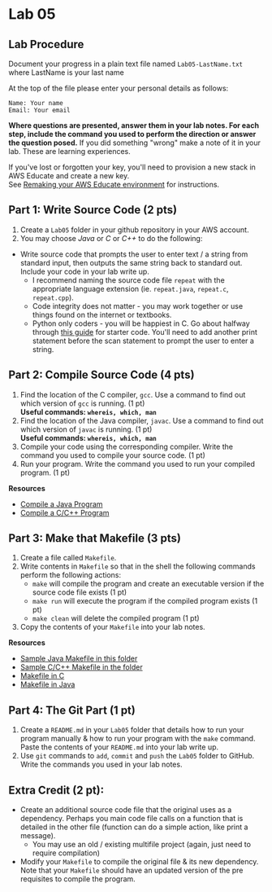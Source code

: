 # Lab 05

## Lab Procedure

Document your progress in a plain text file named `Lab05-LastName.txt`  
where LastName is your last name

At the top of the file please enter your personal details as follows:

```
Name: Your name
Email: Your email

```

**Where questions are presented, answer them in your lab notes. For each step, include the command you used to perform the direction or answer the question posed.** If you did something "wrong" make a note of it in your lab. These are learning experiences.

If you've lost or forgotten your key, you'll need to provision a new stack in AWS Educate and create a new key.  
See [Remaking your AWS Educate environment](../../..) for instructions.

## Part 1: Write Source Code (2 pts)

1. Create a `Lab05` folder in your github repository in your AWS account.
2. You may choose _Java_ or _C_ or _C++_ to do the following:

- Write source code that prompts the user to enter text / a string from standard input, then outputs the same string back to standard out. Include your code in your lab write up.
  - I recommend naming the source code file `repeat` with the appropriate language extension (ie. `repeat.java`, `repeat.c`, `repeat.cpp`).
  - Code integrity does not matter - you may work together or use things found on the internet or textbooks.
  - Python only coders - you will be happiest in C. Go about halfway through [this guide](https://www.geeksforgeeks.org/strings-in-c-2/) for starter code. You'll need to add another print statement before the scan statement to prompt the user to enter a string.

## Part 2: Compile Source Code (4 pts)

1. Find the location of the C compiler, `gcc`. Use a command to find out which version of `gcc` is running. (1 pt)  
   **Useful commands: `whereis, which, man`**
2. Find the location of the Java compiler, `javac`. Use a command to find out which version of `javac` is running. (1 pt)  
   **Useful commands: `whereis, which, man`**
3. Compile your code using the corresponding compiler. Write the command you used to compile your source code. (1 pt)
4. Run your program. Write the command you used to run your compiled program. (1 pt)

**Resources**

- [Compile a Java Program](https://beginnersbook.com/2013/05/first-java-program/)
- [Compile a C/C++ Program](https://www3.ntu.edu.sg/home/ehchua/programming/cpp/gcc_make.html)

## Part 3: Make that Makefile (3 pts)

1. Create a file called `Makefile`.
2. Write contents in `Makefile` so that in the shell the following commands perform the following actions:
   - `make` will compile the program and create an executable version if the source code file exists (1 pt)
   - `make run` will execute the program if the compiled program exists (1 pt)
   - `make clean` will delete the compiled program (1 pt)
3. Copy the contents of your `Makefile` into your lab notes.

**Resources**

- [Sample Java Makefile in this folder](./Makefile-Java)
- [Sample C/C++ Makefile in the folder](./Makefile-C)
- [Makefile in C](https://www.cs.swarthmore.edu/~newhall/unixhelp/howto_makefiles.html#C)
- [Makefile in Java](https://www.cs.swarthmore.edu/~newhall/unixhelp/howto_makefiles.html#java)

## Part 4: The Git Part (1 pt)

1. Create a `README.md` in your `Lab05` folder that details how to run your program manually & how to run your program with the `make` command. Paste the contents of your `README.md` into your lab write up.
2. Use `git` commands to `add`, `commit` and `push` the `Lab05` folder to GitHub. Write the commands you used in your lab notes.

## Extra Credit (2 pt):

- Create an additional source code file that the original uses as a dependency. Perhaps you main code file calls on a function that is detailed in the other file (function can do a simple action, like print a message).
  - You may use an old / existing multifile project (again, just need to require compilation)
- Modify your `Makefile` to compile the original file & its new dependency. Note that your `Makefile` should have an updated version of the pre requisites to compile the program.
